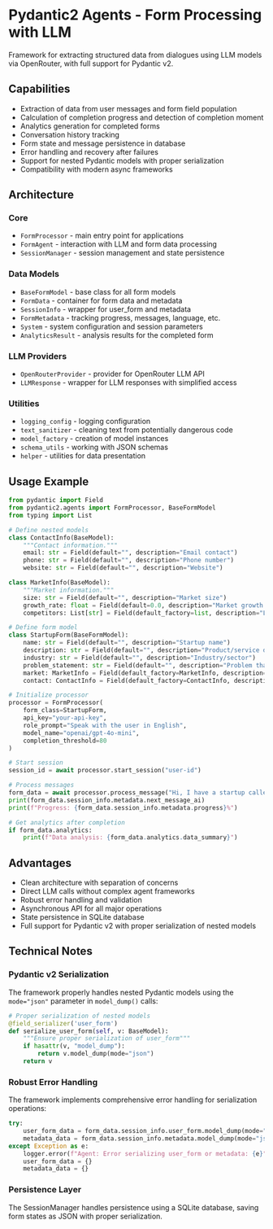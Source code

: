 # Pydantic2 Agents - Form Processing with LLM

Framework for extracting structured data from dialogues using LLM models via OpenRouter, with full support for Pydantic v2.

## Capabilities

- Extraction of data from user messages and form field population
- Calculation of completion progress and detection of completion moment
- Analytics generation for completed forms
- Conversation history tracking
- Form state and message persistence in database
- Error handling and recovery after failures
- Support for nested Pydantic models with proper serialization
- Compatibility with modern async frameworks

## Architecture

### Core

- `FormProcessor` - main entry point for applications
- `FormAgent` - interaction with LLM and form data processing
- `SessionManager` - session management and state persistence

### Data Models

- `BaseFormModel` - base class for all form models
- `FormData` - container for form data and metadata
- `SessionInfo` - wrapper for user_form and metadata
- `FormMetadata` - tracking progress, messages, language, etc.
- `System` - system configuration and session parameters
- `AnalyticsResult` - analysis results for the completed form

### LLM Providers

- `OpenRouterProvider` - provider for OpenRouter LLM API
- `LLMResponse` - wrapper for LLM responses with simplified access

### Utilities

- `logging_config` - logging configuration
- `text_sanitizer` - cleaning text from potentially dangerous code
- `model_factory` - creation of model instances
- `schema_utils` - working with JSON schemas
- `helper` - utilities for data presentation

## Usage Example

```python
from pydantic import Field
from pydantic2.agents import FormProcessor, BaseFormModel
from typing import List

# Define nested models
class ContactInfo(BaseModel):
    """Contact information."""
    email: str = Field(default="", description="Email contact")
    phone: str = Field(default="", description="Phone number")
    website: str = Field(default="", description="Website")

class MarketInfo(BaseModel):
    """Market information."""
    size: str = Field(default="", description="Market size")
    growth_rate: float = Field(default=0.0, description="Market growth rate in %")
    competitors: List[str] = Field(default_factory=list, description="List of competitors")

# Define form model
class StartupForm(BaseFormModel):
    name: str = Field(default="", description="Startup name")
    description: str = Field(default="", description="Product/service description")
    industry: str = Field(default="", description="Industry/sector")
    problem_statement: str = Field(default="", description="Problem that the startup solves")
    market: MarketInfo = Field(default_factory=MarketInfo, description="Market information")
    contact: ContactInfo = Field(default_factory=ContactInfo, description="Contact information")

# Initialize processor
processor = FormProcessor(
    form_class=StartupForm,
    api_key="your-api-key",
    role_prompt="Speak with the user in English",
    model_name="openai/gpt-4o-mini",
    completion_threshold=80
)

# Start session
session_id = await processor.start_session("user-id")

# Process messages
form_data = await processor.process_message("Hi, I have a startup called TechWave", session_id)
print(form_data.session_info.metadata.next_message_ai)
print(f"Progress: {form_data.session_info.metadata.progress}%")

# Get analytics after completion
if form_data.analytics:
    print(f"Data analysis: {form_data.analytics.data_summary}")
```

## Advantages

- Clean architecture with separation of concerns
- Direct LLM calls without complex agent frameworks
- Robust error handling and validation
- Asynchronous API for all major operations
- State persistence in SQLite database
- Full support for Pydantic v2 with proper serialization of nested models

## Technical Notes

### Pydantic v2 Serialization

The framework properly handles nested Pydantic models using the `mode="json"` parameter in `model_dump()` calls:

```python
# Proper serialization of nested models
@field_serializer('user_form')
def serialize_user_form(self, v: BaseModel):
    """Ensure proper serialization of user_form"""
    if hasattr(v, "model_dump"):
        return v.model_dump(mode="json")
    return v
```

### Robust Error Handling

The framework implements comprehensive error handling for serialization operations:

```python
try:
    user_form_data = form_data.session_info.user_form.model_dump(mode="json")
    metadata_data = form_data.session_info.metadata.model_dump(mode="json")
except Exception as e:
    logger.error(f"Agent: Error serializing user_form or metadata: {e}")
    user_form_data = {}
    metadata_data = {}
```

### Persistence Layer

The SessionManager handles persistence using a SQLite database, saving form states as JSON with proper serialization.
